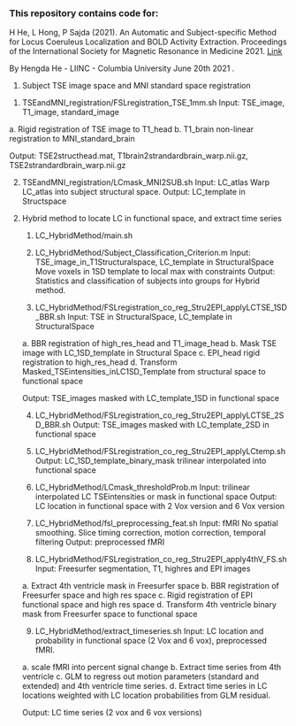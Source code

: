 ### This repository contains code for:

H He, L Hong, P Sajda (2021). An Automatic and Subject-specific Method for Locus Coeruleus Localization and BOLD Activity Extraction. Proceedings of the International Society for Magnetic Resonance in Medicine 2021. [Link](https://www.ismrm.org/21/program-files/TeaserSlides/TeasersPresentations/2711-Teaser.html)

By Hengda He - LIINC - Columbia University
June 20th 2021
.

1. Subject TSE image space and MNI standard space registration
1) TSEandMNI_registration/FSLregistration_TSE_1mm.sh
Input: TSE_image, T1_image, standard_image

a. Rigid registration of TSE image to T1_head
b. T1_brain non-linear registration to MNI_standard_brain

Output: TSE2structhead.mat, T1brain2strandardbrain_warp.nii.gz, TSE2strandardbrain_warp.nii.gz

2) TSEandMNI_registration/LCmask_MNI2SUB.sh
Input: LC_atlas
Warp LC_atlas into subject structural space.
Output: LC_template in Structspace

2. Hybrid method to locate LC in functional space, and extract time series
    1) LC_HybridMethod/main.sh

    2) LC_HybridMethod/Subject_Classification_Criterion.m
    Input: TSE_image_in_T1Structuralspace, LC_template in StructuralSpace
    Move voxels in 1SD template to local max with constraints
    Output: Statistics and classification of subjects into groups for Hybrid method.

    3) LC_HybridMethod/FSLregistration_co_reg_Stru2EPI_applyLCTSE_1SD_BBR.sh
    Input: TSE in StructuralSpace, LC_template in StructuralSpace

    a. BBR registration of high_res_head and T1_image_head
    b. Mask TSE image with LC_1SD_template in Structural Space
    c. EPI_head rigid registration to high_res_head
    d. Transform Masked_TSEintensities_inLC1SD_Template from structural space to functional space

    Output: TSE_images masked with LC_template_1SD in functional space

    4) LC_HybridMethod/FSLregistration_co_reg_Stru2EPI_applyLCTSE_2SD_BBR.sh
    Output: TSE_images masked with LC_template_2SD in functional space

    5) LC_HybridMethod/FSLregistration_co_reg_Stru2EPI_applyLCtemp.sh
    Output: LC_1SD_template_binary_mask trilinear interpolated into functional space

    6) LC_HybridMethod/LCmask_thresholdProb.m
    Input: trilinear interpolated LC TSEintensities or mask in functional space
    Output: LC location in functional space with 2 Vox version and 6 Vox version

    7) LC_HybridMethod/fsl_preprocessing_feat.sh
    Input: fMRI
    No spatial smoothing. Slice timing correction, motion correction, temporal filtering
    Output: preprocessed fMRI 

    8) LC_HybridMethod/FSLregistration_co_reg_Stru2EPI_apply4thV_FS.sh
    Input: Freesurfer segmentation, T1, highres and EPI images

    a. Extract 4th ventricle mask in Freesurfer space
    b. BBR registration of Freesurfer space and high res space
    c. Rigid registration of EPI functional space and high res space
    d. Transform 4th ventricle binary mask from Freesurfer space to functional space

    9) LC_HybridMethod/extract_timeseries.sh
    Input: LC location and probability in functional space (2 Vox and 6 vox), preprocessed fMRI.

    a. scale fMRI into percent signal change
    b. Extract time series from 4th ventricle
    c. GLM to regress out motion parameters (standard and extended) and 4th ventricle time series.
    d. Extract time series in LC locations weighted with LC location probabilities from GLM residual.

    Output: LC time series (2 vox and 6 vox versions)
